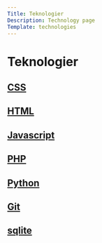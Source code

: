 ```yaml
---
Title: Teknologier
Description: Technology page
Template: technologies
---
```


Teknologier
====================

<div class="grid-item ">
    <h2><a href="%base_url%?technologies/css">CSS</a></h2>
</div>
<div class="grid-item span-2">
    <h2><a href="%base_url%?technologies/html">HTML</a></h2>
</div>
<div class="grid-item span-2">
    <h2><a href="%base_url%?technologies/javascript">Javascript</a></h2>
</div>
<div class="grid-item">
    <h2><a href="%base_url%?technologies/php">PHP</a></h2>
</div>
<div class="grid-item span-3">
    <h2><a href="%base_url%?technologies/python">Python</a></h2>
</div>
<div class="grid-item">
    <h2><a href="%base_url%?technologies/git">Git</a></h2>
</div>
<div class="grid-item span-2">
    <h2><a href="%base_url%?technologies/sqlite">sqlite</a></h2>
</div>

